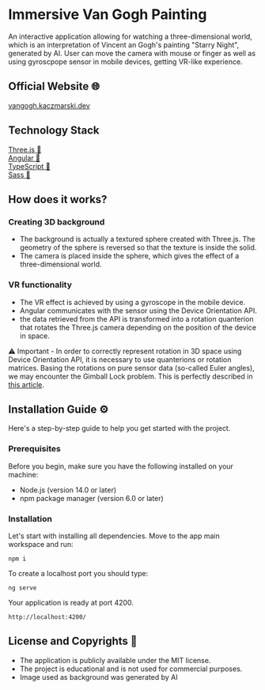 # Immersive Van Gogh Painting

An interactive application allowing for watching a three-dimensional world, which is an interpretation of Vincent an Gogh's painting "Starry Night", generated by AI. User can move the camera with mouse or finger as well as using gyroscpope sensor in mobile devices, getting VR-like experience.

## Official Website 🌐

[vangogh.kaczmarski.dev](https://vangogh.kaczmarski.dev)

## Technology Stack

[Three.js 🔗](https://threejs.org)<br>
[Angular 🔗](https://angular.io)<br>
[TypeScript 🔗](https://typescriptlang.org)<br>
[Sass 🔗](https://sass-lang.com)<br>

## How does it works?

### Creating 3D background

- The background is actually a textured sphere created with Three.js. The geometry of the sphere is reversed so that the texture is inside the solid.
- The camera is placed inside the sphere, which gives the effect of a three-dimensional world.

### VR functionality

- The VR effect is achieved by using a gyroscope in the mobile device.
- Angular communicates with the sensor using the Device Orientation API.
- the data retrieved from the API is transformed into a rotation quanterion that rotates the Three.js camera depending on the position of the device in space.

⚠️ Important - In order to correctly represent rotation in 3D space using Device Orientation API, it is necessary to use quanterions or rotation matrices. Basing the rotations on pure sensor data (so-called Euler angles), we may encounter the Gimball Lock problem. This is perfectly described in [this article](https://dev.opera.com/articles/w3c-device-orientation-usage/#eulerlimitations).

## Installation Guide ⚙️

Here's a step-by-step guide to help you get started with the project.

### Prerequisites

Before you begin, make sure you have the following installed on your machine:

- Node.js (version 14.0 or later)
- npm package manager (version 6.0 or later)

### Installation

Let's start with installing all dependencies. Move to the app main workspace and run:

    npm i

To create a localhost port you should type:

    ng serve

Your application is ready at port 4200.

    http://localhost:4200/

## License and Copyrights 📜

- The application is publicly available under the MIT license.
- The project is educational and is not used for commercial purposes.
- Image used as background was generated by AI

